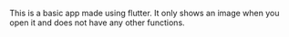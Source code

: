 This is a basic app made using flutter. It only shows an image when you open it and does not have any other functions.

